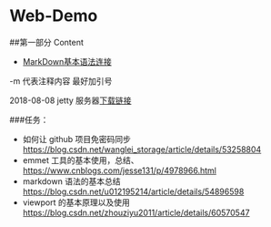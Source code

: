 # Web-Demo
##第一部分
Content

* [MarkDown基本语法连接](https://www.jianshu.com/p/191d1e21f7ed)

-m 代表注释内容 最好加引号

2018-08-08
 jetty 服务器[下载链接](http://www.eclipse.org/jetty/download.html)
 
 ###任务：
 
 * 如何让 github 项目免密码同步
  https://blog.csdn.net/wanglei_storage/article/details/53258804
  * emmet 工具的基本使用，总结、
  https://www.cnblogs.com/jesse131/p/4978966.html
  * markdown 语法的基本总结
  https://blog.csdn.net/u012195214/article/details/54896598
 *  viewport 的基本原理以及使用
  https://blog.csdn.net/zhouziyu2011/article/details/60570547



